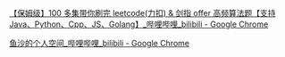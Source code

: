 [【保姆级】100 多集带你刷完 leetcode(力扣) & 剑指 offer 高频算法题【支持 Java、Python、Cpp、JS、Golang】_哔哩哔哩_bilibili - Google Chrome](https://www.bilibili.com/video/BV1qL411M7iB)


[鱼沙的个人空间_哔哩哔哩_bilibili - Google Chrome](https://space.bilibili.com/471390093)